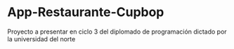 # App-Restaurante-Cupbop
Proyecto a presentar en ciclo 3 del diplomado de programación dictado por la universidad del norte
